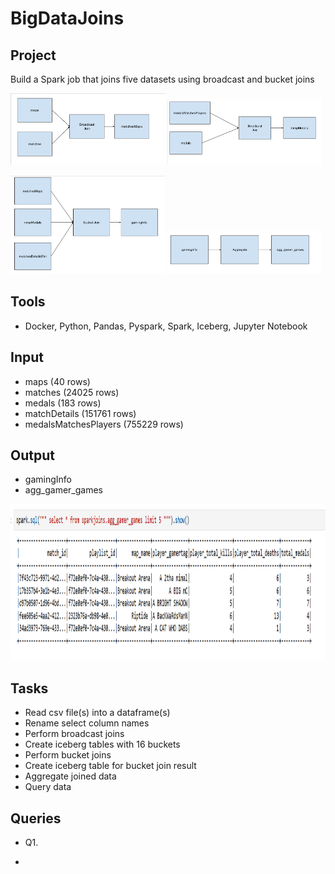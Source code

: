 # BigDataJoins

## Project
Build a Spark job that joins five datasets using broadcast and bucket joins

<p float="left">
<img src="https://github.com/Sarah269/bug-free-octo-sniffle/blob/main/BigDataJoins/BigDataJoins1.png" width="49%">
<img src="https://github.com/Sarah269/bug-free-octo-sniffle/blob/main/BigDataJoins/BigDataJoins2.png" width="49%">
</p>
<p float="left">
<img src="https://github.com/Sarah269/bug-free-octo-sniffle/blob/main/BigDataJoins/BigDataJoins3.png" width="49%">
<img src="https://github.com/Sarah269/bug-free-octo-sniffle/blob/main/BigDataJoins/BigDataJoins4.png" width="49%">
</p>

## Tools
- Docker, Python, Pandas, Pyspark, Spark, Iceberg, Jupyter Notebook

## Input
- maps (40 rows)
- matches (24025 rows)
- medals (183 rows)
- matchDetails (151761 rows)
- medalsMatchesPlayers (755229 rows)

## Output
- gamingInfo
- agg_gamer_games

<img src="https://github.com/Sarah269/bug-free-octo-sniffle/blob/main/BigDataJoins/Aggregated_gamer_games.png" height=250>



## Tasks
- Read csv file(s) into a dataframe(s)
- Rename select column names
- Perform broadcast joins
- Create iceberg tables with 16 buckets
- Perform bucket joins
- Create iceberg table for bucket join result
- Aggregate joined data
- Query data

## Queries
- Q1.

- 


